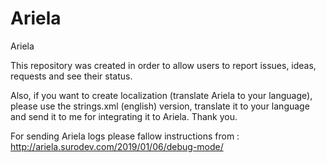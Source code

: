 # Ariela
Ariela

This repository was created in order to allow users to report issues, ideas, requests and see their status.

Also, if you want to create localization (translate Ariela to your language), please use the strings.xml (english) version, translate it to your language and send it to me for integrating it to Ariela. Thank you.

For sending Ariela logs please fallow instructions from : http://ariela.surodev.com/2019/01/06/debug-mode/
